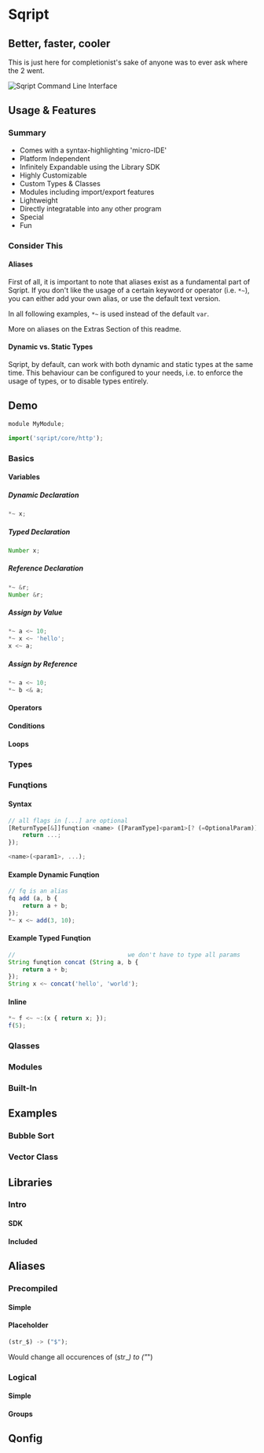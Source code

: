 ﻿# Sqript
## Better, faster, cooler

This is just here for completionist's sake of anyone was to ever ask where the 2 went.

![Sqript Command Line Interface](https://i.imgur.com/M36EDwW.png)

## Usage & Features

### Summary
 * Comes with a syntax-highlighting 'micro-IDE'
 * Platform Independent
 * Infinitely Expandable using the Library SDK
 * Highly Customizable
 * Custom Types & Classes
 * Modules including import/export features
 * Lightweight
 * Directly integratable into any other program
 * Special
 * Fun

### Consider This
#### Aliases
First of all, it is important to note that aliases exist as a fundamental part of Sqript.
If you don't like the usage of a certain keyword or operator (i.e. `*~`),
you can either add your own alias, or use the default text version.

In all following examples, `*~` is used instead of the default `var`.

More on aliases on the Extras Section of this readme.

#### Dynamic vs. Static Types
Sqript, by default, can work with both dynamic and static types at the same time.
This behaviour can be configured to your needs, i.e. to enforce the usage of types,
or to disable types entirely.

## Demo
```js
module MyModule;

import('sqript/core/http');
```

### Basics
#### Variables
##### Dynamic Declaration 
```js
*~ x;
```

##### Typed Declaration 
```js
Number x;
```

##### Reference Declaration
```js
*~ &r;
Number &r;
```

##### Assign by Value
```js
*~ a <~ 10;
*~ x <~ 'hello';
x <~ a;
```

##### Assign by Reference
```js
*~ a <~ 10;
*~ b <& a;
```

#### Operators

#### Conditions

#### Loops

### Types

### Funqtions
#### Syntax
```js
// all flags in [...] are optional 
[ReturnType[&]]funqtion <name> ([ParamType]<param1>[? (=OptionalParam)], ... { 
	return ...;
});

<name>(<param1>, ...);
```

#### Example Dynamic Funqtion
```js
// fq is an alias
fq add (a, b { 
	return a + b;
});
*~ x <~ add(3, 10);
```

#### Example Typed Funqtion
```js
//                                we don't have to type all params
String funqtion concat (String a, b { 
	return a + b;
});
String x <~ concat('hello', 'world');
```

#### Inline
```js
*~ f <~ ~:(x { return x; });
f(5);
```

### Qlasses

### Modules

### Built-In

## Examples
### Bubble Sort

### Vector Class

## Libraries
### Intro
#### SDK
#### Included

## Aliases
### Precompiled
#### Simple
#### Placeholder
```js
(str_$) -> ("$");
```
Would change all occurences of (str_*) to ("*")
### Logical
#### Simple
#### Groups

## Qonfig
